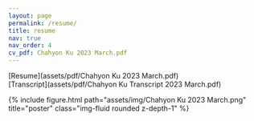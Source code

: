 ```yaml
---
layout: page
permalink: /resume/
title: resume
nav: true
nav_order: 4
cv_pdf: Chahyon Ku 2023 March.pdf
---
```


[Resume](assets/pdf/Chahyon Ku 2023 March.pdf) <br>
[Transcript](assets/pdf/Chahyon Ku Transcript 2023 March.pdf) <br>

<div class="row justify-content-sm-center">
    <div class="col-sm-12 mt-3 mt-md-0">
        {% include figure.html path="assets/img/Chahyon Ku 2023 March.png" title="poster" class="img-fluid rounded z-depth-1" %}
    </div>
</div>